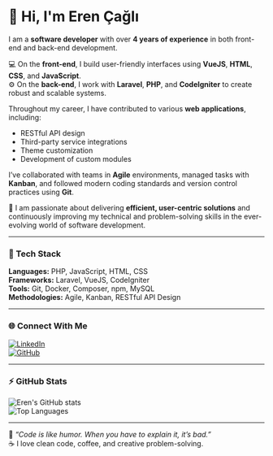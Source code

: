 # 👋 Hi, I'm Eren Çağlı  

I am a **software developer** with over **4 years of experience** in both front-end and back-end development.  

💻 On the **front-end**, I build user-friendly interfaces using **VueJS**, **HTML**, **CSS**, and **JavaScript**.  
⚙️ On the **back-end**, I work with **Laravel**, **PHP**, and **CodeIgniter** to create robust and scalable systems.

Throughout my career, I have contributed to various **web applications**, including:  
- RESTful API design  
- Third-party service integrations  
- Theme customization  
- Development of custom modules  

I’ve collaborated with teams in **Agile** environments, managed tasks with **Kanban**, and followed modern coding standards and version control practices using **Git**.  

🚀 I am passionate about delivering **efficient, user-centric solutions** and continuously improving my technical and problem-solving skills in the ever-evolving world of software development.  

---

### 🧰 Tech Stack

**Languages:** PHP, JavaScript, HTML, CSS  
**Frameworks:** Laravel, VueJS, CodeIgniter  
**Tools:** Git, Docker, Composer, npm, MySQL  
**Methodologies:** Agile, Kanban, RESTful API Design  

---

### 🌐 Connect With Me

[![LinkedIn](https://img.shields.io/badge/LinkedIn-Eren%20Çağlı-blue?logo=linkedin)](https://www.linkedin.com/in/eren-%C3%A7a%C4%9Fl%C4%B1/?locale=en_US)  
[![GitHub](https://img.shields.io/badge/GitHub-eren--cagli-lightgrey?logo=github)](https://github.com/eren-cagli)  

---

### ⚡ GitHub Stats

![Eren's GitHub stats](https://github-readme-stats.vercel.app/api?username=eren-cagli&show_icons=true&theme=tokyonight)  
![Top Languages](https://github-readme-stats.vercel.app/api/top-langs/?username=eren-cagli&layout=compact&theme=tokyonight)

---

💬 *“Code is like humor. When you have to explain it, it’s bad.”*  
☕ I love clean code, coffee, and creative problem-solving.
